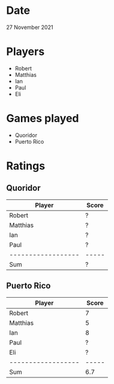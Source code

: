 Date
====

27 November 2021

Players
=======

- Robert
- Matthias
- Ian
- Paul
- Eli

Games played
============

- Quoridor
- Puerto Rico

Ratings
=======

Quoridor
--------

| Player             | Score |
| ------------------ | ----- |
| Robert             | ?     |
| Matthias           | ?     | 
| Ian                | ?     | 
| Paul               | ?     | 
| ------------------ | ----- | 
| Sum                | ?     | 

Puerto Rico
-----------

| Player             | Score |
| ------------------ | ----- |
| Robert             | 7     |
| Matthias           | 5     | 
| Ian                | 8     | 
| Paul               | ?     | 
| Eli                | ?     | 
| ------------------ | ----- | 
| Sum                | 6.7   | 